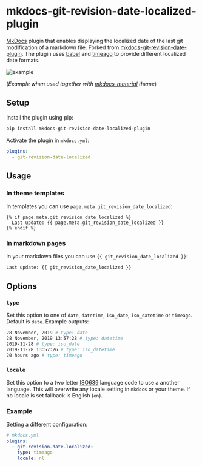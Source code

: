 # mkdocs-git-revision-date-localized-plugin

[MkDocs](https://www.mkdocs.org/) plugin that enables displaying the localized date of the last git modification of a markdown file. Forked from [mkdocs-git-revision-date-plugin](https://github.com/zhaoterryy/mkdocs-git-revision-date-plugin). The plugin uses [babel](https://github.com/python-babel/babel/tree/master/babel) and [timeago](https://github.com/hustcc/timeago) to provide different localized date formats.

![example](https://github.com/timvink/mkdocs-git-revision-date-localized-plugin/raw/master/example.png)

(*Example when used together with [mkdocs-material](https://github.com/squidfunk/mkdocs-material) theme*)

## Setup

Install the plugin using pip:

```bash
pip install mkdocs-git-revision-date-localized-plugin
```

Activate the plugin in `mkdocs.yml`:

```yaml
plugins:
  - git-revision-date-localized
```

## Usage

### In theme templates

In templates you can use `page.meta.git_revision_date_localized`:

```django hljs
{% if page.meta.git_revision_date_localized %}
  Last update: {{ page.meta.git_revision_date_localized }}
{% endif %}
```

### In markdown pages

In your markdown files you can use `{{ git_revision_date_localized }}`:

```django hljs
Last update: {{ git_revision_date_localized }}
```


## Options

### `type`

Set this option to one of `date`, `datetime`, `iso_date`, `iso_datetime` or `timeago`. Default is `date`. Example outputs:

```bash
28 November, 2019 # type: date
28 November, 2019 13:57:28 # type: datetime
2019-11-28 # type: iso_date
2019-11-28 13:57:26 # type: iso_datetime
20 hours ago # type: timeago
```

### `locale`

Set this option to a two letter [ISO639](https://en.wikipedia.org/wiki/List_of_ISO_639-1_codes) language code to use a another language. This will overwrite any locale setting in `mkdocs` or your theme. If no locale is set fallback is English (`en`).

### Example

Setting a different configuration:

```yaml
# mkdocs.yml
plugins:
  - git-revision-date-localized:
    type: timeago
    locale: nl
```